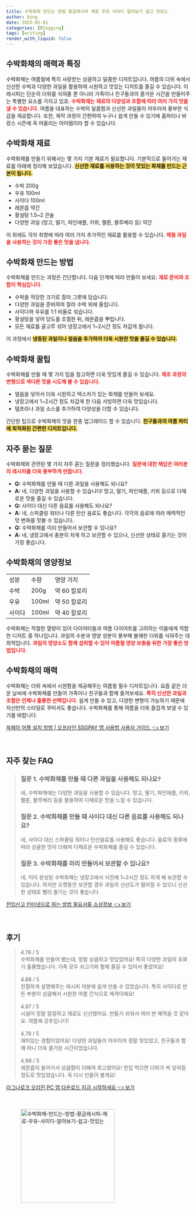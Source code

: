 ```yaml
---
title: 수박화채 만드는 방법 황금레시피 재료 우유 사이다 알아보기 쉽고 맛있는
author: bing
date: 2025-02-01
categories: [Blogging]
tags: [writing]
render_with_liquid: false
---
```



<h2 id='수박화채_소개'>수박화채의 매력과 특징</h2>

<p>수박화채는 여름철에 특히 사랑받는 상큼하고 달콤한 디저트입니다. 여름의 더위 속에서 신선한 수박과 다양한 과일을 활용하여 시원하고 맛있는 디저트를 즐길 수 있습니다. 이 레시피는 단순히 더위를 식혀줄 뿐 아니라 가족이나 친구들과의 즐거운 시간을 만들어주는 특별한 요소를 가지고 있죠. <b><span style="color: #ee2323;">수박화채는 재료의 다양성과 조합에 따라 여러 가지 맛을 낼 수 있습니다.</span></b> 여름을 대표하는 수박의 달콤함과 신선한 과일들이 어우러져 풍부한 식감을 제공합니다. 또한, 제작 과정이 간편하여 누구나 쉽게 만들 수 있기에 홈파티나 바캉스 시즌에 꼭 어울리는 아이템이라 할 수 있습니다.</p>

<h2 id='수박화채_재료'>수박화채 재료</h2>

<p>수박화채를 만들기 위해서는 몇 가지 기본 재료가 필요합니다. 기본적으로 들어가는 재료를 아래에 정리해 보았습니다. <b><span style="background-color: #ffe066;"> 신선한 재료를 사용하는 것이 맛있는 화채를 만드는 근본이 됩니다.</span></b></p>

<ul>
    <li>수박 200g</li>
    <li>우유 100ml</li>
    <li>사이다 100ml</li>
    <li>레몬즙 약간</li>
    <li>황설탕 1.5~2 큰술</li>
    <li>다양한 과일 (망고, 딸기, 파인애플, 키위, 멜론, 블루베리 등) 약간</li>
</ul>

<p>이 외에도 각자 취향에 따라 여러 가지 추가적인 재료를 활용할 수 있습니다. <b><span style="color: #ee2323;">제철 과일을 사용하는 것이 가장 좋은 맛을 냅니다.</span></b></p>

<h2 id='수박화채_만드는_방법'>수박화채 만드는 방법</h2>

<p>수박화채를 만드는 과정은 간단합니다. 다음 단계에 따라 만들어 보세요: <b><span style="color: #ee2323;">재료 준비와 조합이 핵심입니다.</span></b></p>

<ul>
    <li>수박을 적당한 크기로 잘라 그릇에 담습니다.</li>
    <li>다양한 과일을 준비하여 잘라 수박 위에 올립니다.</li>
    <li>사이다와 우유를 1:1 비율로 섞습니다.</li>
    <li>황설탕을 넣어 당도를 조절한 뒤, 레몬즙을 뿌립니다.</li>
    <li>모든 재료를 골고루 섞어 냉장고에서 1~2시간 정도 차갑게 둡니다.</li>
</ul>

<p>이 과정에서 <b><span style="background-color: #ffe066;">냉동된 과일이나 얼음을 추가하여 더욱 시원한 맛을 즐길 수 있습니다.</span></b></p>

<h2 id='수박화채_꿀팁'>수박화채 꿀팁</h2>

<p>수박화채를 만들 때 몇 가지 팁을 참고하면 더욱 맛있게 즐길 수 있습니다. <b><span style="color: #ee2323;">제조 과정의 변형으로 색다른 맛을 시도해 볼 수 있습니다.</span></b></p>

<ul>
    <li>얼음을 넣어서 더욱 시원하고 텍스처가 있는 화채를 만들어 보세요.</li>
    <li>냉장고에서 1~2시간 정도 차갑게 한 다음 서빙하면 더욱 맛있습니다.</li>
    <li>템프라나 과일 소스를 추가하여 다양성을 더할 수 있습니다.</li>
</ul>

<p>간단한 팁으로 수박화채의 맛을 한층 업그레이드 할 수 있습니다. <b><span style="background-color: #ffe066;">친구들과의 여름 파티에 최적화된 간편한 디저트입니다.</span></b></p>

<h2 id='자주_묻는_질문'>자주 묻는 질문</h2>

<p>수박화채와 관련된 몇 가지 자주 묻는 질문을 정리했습니다. <b><span style="color: #ee2323;">질문에 대한 해답은 여러분의 레시피를 더욱 풍부하게 만듭니다.</span></b></p>

<ul>
    <li><b>Q:</b> 수박화채를 만들 때 다른 과일을 사용해도 되나요?</li>
    <li><b>A:</b> 네, 다양한 과일을 사용할 수 있습니다! 망고, 딸기, 파인애플, 키위 등으로 다채로운 맛을 즐길 수 있습니다.</li>
    <li><b>Q:</b> 사이다 대신 다른 음료를 사용해도 되나요?</li>
    <li><b>A:</b> 네, 스파클링 워터나 다른 탄산 음료도 좋습니다. 각각의 음료에 따라 매력적인 맛 변화를 맛볼 수 있습니다.</li>
    <li><b>Q:</b> 수박화채를 미리 만들어서 보관할 수 있나요?</li>
    <li><b>A:</b> 네, 냉장고에서 충분히 차게 하고 보관할 수 있으나, 신선한 상태로 즐기는 것이 가장 좋습니다.</li>
</ul>

<h2 id='수박화채_영양정보'>수박화채의 영양정보</h2>

<table>
    <tr>
        <td>성분</td>
        <td>수량</td>
        <td>영양 가치</td>
    </tr>
    <tr>
        <td>수박</td>
        <td>200g</td>
        <td>약 60 칼로리</td>
    </tr>
    <tr>
        <td>우유</td>
        <td>100ml</td>
        <td>약 50 칼로리</td>
    </tr>
    <tr>
        <td>사이다</td>
        <td>100ml</td>
        <td>약 40 칼로리</td>
    </tr>
</table>

<p>수박화채는 적절한 열량이 있어 다이어터들과 여름 다이어트를 고려하는 이들에게 적합한 디저트 중 하나입니다. 과일의 수분과 영양 성분이 풍부해 불쾌한 더위를 식혀주는 데 최적입니다. <b><span style="color: #ee2323;">과일의 영양소도 함께 섭취할 수 있어 여름철 영양 보충을 위한 가장 좋은 방법입니다.</span></b></p>

<h2 id='수박화채_마무리'>수박화채의 매력</h2>

<p>수박화채는 더위 속에서 시원함을 제공해주는 여름철 필수 디저트입니다. 요즘 같은 더운 날씨에 수박화채를 만들어 가족이나 친구들과 함께 즐겨보세요. <b><span style="color: #ee2323;">특히 신선한 과일과 조합은 언제나 훌륭한 선택입니다.</span></b> 쉽게 만들 수 있고, 다양한 변형이 가능하기 때문에 자신만의 스타일로 꾸미셔도 좋습니다. 수박화채를 통해 여름을 더욱 즐겁게 보낼 수 있기를 바랍니다.</p>


<p><a class="click-button" title="쓱페이 어플 설치 방법 | 오프라인 SSGPAY 앱 사용법 사용자 가이드" href="https://yellowplanner.github.io/posts/%EC%93%B1%ED%8E%98%EC%9D%B4-%EC%96%B4%ED%94%8C-%EC%84%A4%EC%B9%98-%EB%B0%A9%EB%B2%95-%EC%98%A4%ED%94%84%EB%9D%BC%EC%9D%B8-SSGPAY-%EC%95%B1-%EC%82%AC%EC%9A%A9%EB%B2%95-%EC%82%AC%EC%9A%A9%EC%9E%90-%EA%B0%80%EC%9D%B4%EB%93%9C/" rel="dofollow">쓱페이 어플 설치 방법 | 오프라인 SSGPAY 앱 사용법 사용자 가이드 👈 보기</a></p><br>
<h2 id='자주_찾는_FAQ'>자주 찾는 FAQ</h2>
<div itemscope="" itemtype="https://schema.org/FAQPage"> 
<blockquote> 
<div itemscope="" itemprop="mainEntity" itemtype="https://schema.org/Question"> 
<h3 itemprop="name">질문 1. 수박화채를 만들 때 다른 과일을 사용해도 되나요?</h3> 
<div itemscope="" itemprop="acceptedAnswer" itemtype="https://schema.org/Answer"> 
<span itemprop="text"> 
<p>네, 수박화채에는 다양한 과일을 사용할 수 있습니다. 망고, 딸기, 파인애플, 키위, 멜론, 블루베리 등을 활용하여 다채로운 맛을 느낄 수 있습니다.</p> 
</span> 
</div> 
</div> 
<div itemscope="" itemprop="mainEntity" itemtype="https://schema.org/Question"> 
<h3 itemprop="name">질문 2. 수박화채를 만들 때 사이다 대신 다른 음료를 사용해도 되나요?</h3> 
<div itemscope="" itemprop="acceptedAnswer" itemtype="https://schema.org/Answer"> 
<span itemprop="text"> 
<p>네, 사이다 대신 스파클링 워터나 탄산음료를 사용해도 좋습니다. 음료의 종류에 따라 상큼한 맛이 더해져 다채로운 수박화채를 즐길 수 있습니다.</p> 
</span> 
</div> 
</div> 
<div itemscope="" itemprop="mainEntity" itemtype="https://schema.org/Question"> 
<h3 itemprop="name">질문 3. 수박화채를 미리 만들어서 보관할 수 있나요?</h3> 
<div itemscope="" itemprop="acceptedAnswer" itemtype="https://schema.org/Answer"> 
<span itemprop="text"> 
<p>네, 이미 완성된 수박화채는 냉장고에서 식전에 1~2시간 정도 차게 해 보관할 수 있습니다. 하지만 오랫동안 보관할 경우 과일의 신선도가 떨어질 수 있으니 신선한 상태로 빨리 즐기는 것이 좋습니다.</p> 
</span> 
</div> 
</div> 
</blockquote> 
</div>
<p><a class="click-button" title="전입신고 인터넷으로 하는 방법 필요서류 소상정보" href="https://yellowplanner.github.io/posts/%EC%A0%84%EC%9E%85%EC%8B%A0%EA%B3%A0-%EC%9D%B8%ED%84%B0%EB%84%B7%EC%9C%BC%EB%A1%9C-%ED%95%98%EB%8A%94-%EB%B0%A9%EB%B2%95-%ED%95%84%EC%9A%94%EC%84%9C%EB%A5%98-%EC%86%8C%EC%83%81%EC%A0%95%EB%B3%B4/" rel="dofollow">전입신고 인터넷으로 하는 방법 필요서류 소상정보 👈 보기</a></p><br>
<h2 id='후기'>후기</h2>
<div itemscope itemtype="https://schema.org/Product">
  <blockquote>
  <div itemprop="review" itemscope itemtype="https://schema.org/Review">
      <div itemprop="reviewRating" itemscope itemtype="https://schema.org/Rating"> <span itemprop="ratingValue">4.76</span> / <span itemprop="bestRating">5</span> </div>
      <span itemprop="reviewBody">수박화채를 만들어 봤는데, 정말 상큼하고 맛있었어요! 특히 다양한 과일의 조화가 훌륭했습니다. 가족 모두 쇠고기와 함께 즐길 수 있어서 좋았어요!</span>
  </div>
  <br>
  <div itemprop="review" itemscope itemtype="https://schema.org/Review">
      <div itemprop="reviewRating" itemscope itemtype="https://schema.org/Rating"> <span itemprop="ratingValue">4.88</span> / <span itemprop="bestRating">5</span> </div>
      <span itemprop="reviewBody">친절하게 설명해주는 레시피 덕분에 쉽게 만들 수 있었습니다. 특히 사이다로 만든 부분이 상큼해서 시원한 여름 간식으로 제격이에요!</span>
  </div>
  <br>
  <div itemprop="review" itemscope itemtype="https://schema.org/Review">
      <div itemprop="reviewRating" itemscope itemtype="https://schema.org/Rating"> <span itemprop="ratingValue">4.97</span> / <span itemprop="bestRating">5</span> </div>
      <span itemprop="reviewBody">시설이 정말 깔끔하고 재료도 신선했어요. 만들기 쉬워서 여러 번 해먹을 것 같아요. 여름에 강추입니다!</span>
  </div>
  <br>
  <div itemprop="review" itemscope itemtype="https://schema.org/Review">
      <div itemprop="reviewRating" itemscope itemtype="https://schema.org/Rating"> <span itemprop="ratingValue">4.79</span> / <span itemprop="bestRating">5</span> </div>
      <span itemprop="reviewBody">재미있는 경험이었어요! 다양한 과일들이 어우러져 정말 맛있었고, 친구들과 함께 하니 더욱 즐거운 시간이었습니다.</span>
  </div>
  <br>
  <div itemprop="review" itemscope itemtype="https://schema.org/Review">
      <div itemprop="reviewRating" itemscope itemtype="https://schema.org/Rating"> <span itemprop="ratingValue">4.98</span> / <span itemprop="bestRating">5</span> </div>
      <span itemprop="reviewBody">레몬즙이 들어가서 상큼함이 더해져 최고였어요! 한입 먹으면 더위가 싹 잊혀질 정도로 맛있었습니다. 꼭 다시 만들어 볼게요!</span>
  </div>
  </blockquote>
</div>
<p><a class="click-button" title="라그나로크 오리진 PC 앱 다운로드 지금 시작하세요" href="https://yellowplanner.github.io/posts/%EB%9D%BC%EA%B7%B8%EB%82%98%EB%A1%9C%ED%81%AC-%EC%98%A4%EB%A6%AC%EC%A7%84-PC-%EC%95%B1-%EB%8B%A4%EC%9A%B4%EB%A1%9C%EB%93%9C-%EC%A7%80%EA%B8%88-%EC%8B%9C%EC%9E%91%ED%95%98%EC%84%B8%EC%9A%94/" rel="dofollow">라그나로크 오리진 PC 앱 다운로드 지금 시작하세요 👈 보기</a></p><br>
<figure class="image"><img src="https://yellowplanner.github.io/assets/img/thumbnail/수박화채-만드는-방법-황금레시피-재료-우유-사이다-알아보기-쉽고-맛있는.webp" alt="수박화채-만드는-방법-황금레시피-재료-우유-사이다-알아보기-쉽고-맛있는" width="256" height="256"></figure>